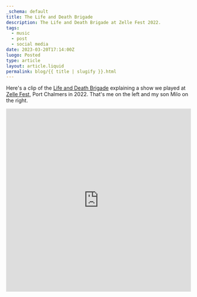 ```yaml
---
_schema: default
title: The Life and Death Brigade
description: The Life and Death Brigade at Zelle Fest 2022.
tags:
  - music
  - post
  - social media
date: 2023-03-20T17:14:00Z
luogo: Posted
type: article
layout: article.liquid
permalink: blog/{{ title | slugify }}.html
---
```

Here's a clip of the <a rel="noopener" target="_blank" href="https://www.facebook.com/lifeanddeathbrigadenz">Life and Death Brigade</a> explaining a show we played at <a target="_blank" rel="noopener" href="https://zellerecords.wordpress.com/zelle-fest-2017/">Zelle Fest</a>, Port Chalmers in 2022. That's me on the left and my son Milo on the right.

<iframe width="100%" height="500" src="https://www.youtube.com/embed/4-oQencpvfI" title="Life and Death Brigade" frameborder="0" allow="accelerometer; autoplay; clipboard-write; encrypted-media; gyroscope; picture-in-picture; web-share" allowfullscreen=""></iframe>